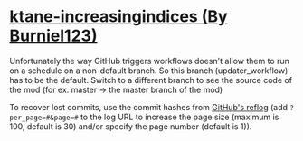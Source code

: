 # [ktane-increasingindices (By Burniel123)](https://github.com/Burniel123/ktane-increasingindices)

Unfortunately the way GitHub triggers workflows doesn't allow them to run on a schedule on a non-default branch. So this branch (updater_workflow) has to be the default. Switch to a different branch to see the source code of the mod (for ex. master -> the master branch of the mod)

To recover lost commits, use the commit hashes from [GitHub's reflog](https://api.github.com/repos/KtaneModules/ktane-increasingindices-Burniel123/events) (add `?per_page=#&page=#` to the log URL to increase the page size (maximum is 100, default is 30) and/or specify the page number (default is 1)).
